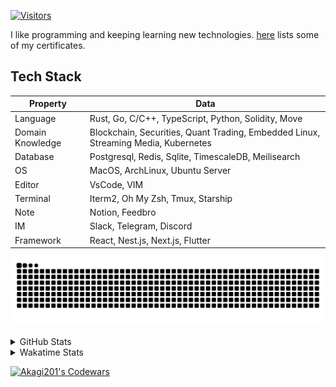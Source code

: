 <!-- markdownlint-disable MD041 MD010 MD033 -->
[![Visitors](https://api.visitorbadge.io/api/daily?path=Akagi201%2FAkagi201&label=Visitors%20Today&countColor=%2337d67a)](https://visitorbadge.io/status?path=Akagi201%2FAkagi201)

I like programming and keeping learning new technologies. [here](https://github.com/Akagi201/blockchain) lists some of my certificates.

## Tech Stack

| Property         	| Data                                                                               	|
|------------------	|------------------------------------------------------------------------------------	|
| Language         	| Rust, Go, C/C++, TypeScript, Python, Solidity, Move                                 |
| Domain Knowledge 	| Blockchain, Securities, Quant Trading, Embedded Linux, Streaming Media, Kubernetes 	|
| Database         	| Postgresql, Redis, Sqlite, TimescaleDB, Meilisearch                                 |
| OS               	| MacOS, ArchLinux, Ubuntu Server                                                     |
| Editor           	| VsCode, VIM                                                                        	|
| Terminal          | Iterm2, Oh My Zsh, Tmux, Starship                                                   |
| Note             	| Notion, Feedbro                                                                    	|
| IM               	| Slack, Telegram, Discord                                                            |
| Framework         | React, Nest.js, Next.js, Flutter                                                   	|

[![github contribution grid snake animation](https://raw.githubusercontent.com/Akagi201/Akagi201/output/github-contribution-grid-snake.svg#gh-light-mode-only)](https://github.com/Akagi201)

<details>
<summary>GitHub Stats</summary>
  <a href="https://github.com/Akagi201"><img alt="Profile Detail" src="https://raw.githubusercontent.com/Akagi201/Akagi201/master/profile-summary-card-output/dracula/0-profile-details.svg" /></a>
  <a href="https://github.com/Akagi201"><img alt="Github Stats" src="https://raw.githubusercontent.com/Akagi201/Akagi201/master/profile-summary-card-output/dracula/3-stats.svg" /></a>
  <a href="https://github.com/Akagi201"><img alt="Lang By Commits" src="https://raw.githubusercontent.com/Akagi201/Akagi201/master/profile-summary-card-output/dracula/2-most-commit-language.svg" /></a>
</details>

<details>
<summary>Wakatime Stats</summary>
<br>

<!--START_SECTION:waka-->

```txt
From: 18 January 2024 - To: 25 January 2024

Total Time: 46 hrs 33 mins

Other        26 hrs 53 mins  ██████████████▒░░░░░░░░░░   57.77 %
Rust         11 hrs 15 mins  ██████░░░░░░░░░░░░░░░░░░░   24.18 %
sh           4 hrs 58 mins   ██▓░░░░░░░░░░░░░░░░░░░░░░   10.69 %
Markdown     43 mins         ▒░░░░░░░░░░░░░░░░░░░░░░░░   01.57 %
TypeScript   41 mins         ▒░░░░░░░░░░░░░░░░░░░░░░░░   01.49 %
TOML         41 mins         ▒░░░░░░░░░░░░░░░░░░░░░░░░   01.48 %
Solidity     36 mins         ▒░░░░░░░░░░░░░░░░░░░░░░░░   01.29 %
Makefile     16 mins         ░░░░░░░░░░░░░░░░░░░░░░░░░   00.59 %
Python       10 mins         ░░░░░░░░░░░░░░░░░░░░░░░░░   00.36 %
JSON         4 mins          ░░░░░░░░░░░░░░░░░░░░░░░░░   00.16 %
```

<!--END_SECTION:waka-->

</details>

<a href="https://www.codewars.com/users/Akagi201"><img alt="Akagi201's Codewars" src="https://www.codewars.com/users/Akagi201/badges/small"></a>
